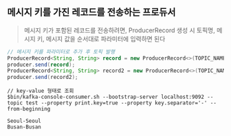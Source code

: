## 메시지 키를 가진 레코드를 전송하는 프로듀서

> 메시지 키가 포함된 레코드를 전송하려면, ProducerRecord 생성 시 토픽명, 메시지 키, 메시지 값을 순서대로 파라미터에 입력하면 된다

````java
// 메시지 키를 파라미터로 추가 후 토픽 발행
ProducerRecord<String, String> record = new ProducerRecord<>(TOPIC_NAME, "Seoul", "Seoul");
producer.send(record);
ProducerRecord<String, String> record2 = new ProducerRecord<>(TOPIC_NAME, "Busan", "Busan");
producer.send(record2);
````

````shell
// key-value 형태로 조회
$bin/kafka-console-consumer.sh --bootstrap-server localhost:9092 --topic test --property print.key=true --property key.separator='-' --from-beginning

Seoul-Seoul
Busan-Busan
````
